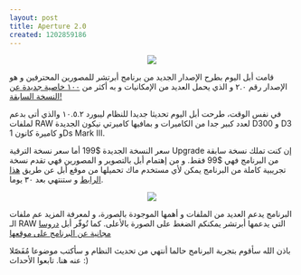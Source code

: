 ```yaml
---
layout: post
title: Aperture 2.0
created: 1202859186
---
```

<p align="center"><a href="http://www.apple.com/aperture"><img src="http://yousef.raffah.com/system/files/Picture+2.png" /></a></p>

قامت أبل اليوم بطرح الإصدار الجديد من برنامج أبرتشر للمصورين المحترفين و هو الإصدار رقم ٢.٠ و الذي يحمل العديد من الإمكانيات و به أكثر من <a href="http://www.apple.com/aperture/features/100.html">١٠٠ خاصية جديدة عن النسخة السابقة!</a>

في نفس الوقت، طرحت أبل اليوم تحديثا جديدا للنظام ليبورد ١٠.٥.٢ والذي أتى بدعم لملفات RAW لعدد كبير جدا من الكاميرات و بمافيها كاميرتي نيكون الجديدة D300 و D3 و كاميرة كانون 1Ds Mark III.

سعر النسخة الجديدة $199 أما سعر نسخة الترقية Upgrade إن كنت تملك نسخة سابقة من البرنامج فهي $99  فقط. و من إهتمام أبل بالتصوير و المصورين فهي تقدم نسخة تجريبية كاملة من البرنامج يمكن لأي مستخدم ماك تحميلها من موقع أبل عن طريق <a href="http://www.apple.com/aperture/trial/">هذا الرابط</a> و ستنتهي بعد ٣٠ يوما.

<a href="http://www.apple.com/aperture/specs/">
<p align="center"><img src="http://images.apple.com/aperture/specs/images/formats20080206.gif" /></p></a>
البرنامج يدعم العديد من الملفات و أهمها الموجودة بالصورة، و لمعرفة المزيد عم ملفات الـ RAW التي يدعمها أبرتشر يمكنكم الضغط على الصورة بالأعلى. كما تُوفّر أبل <a href="http://www.apple.com/aperture/tutorials/">دروسا مجانية عن البرنامج على موقعها</a>

باذن الله سأقوم بتجربة البرنامج حالما أنتهي من تحديث النظام و سأكتب موضوعا مُفَصّلا عنه هنا. تابعوا الأحداث :)
<!--break-->
